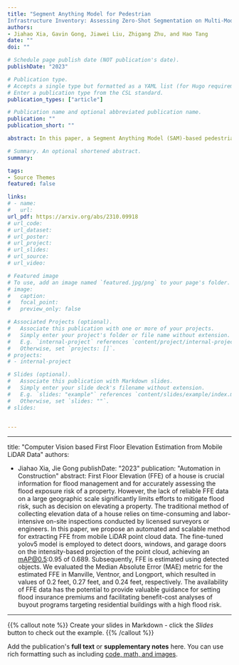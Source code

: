 ```yaml
---
title: "Segment Anything Model for Pedestrian
Infrastructure Inventory: Assessing Zero-Shot Segmentation on Multi-Mode Geospatial Data"
authors:
- Jiahao Xia, Gavin Gong, Jiawei Liu, Zhigang Zhu, and Hao Tang
date: ""
doi: ""

# Schedule page publish date (NOT publication's date).
publishDate: "2023"

# Publication type.
# Accepts a single type but formatted as a YAML list (for Hugo requirements).
# Enter a publication type from the CSL standard.
publication_types: ["article"]

# Publication name and optional abbreviated publication name.
publication: ""
publication_short: ""

abstract: In this paper, a Segment Anything Model (SAM)-based pedestrian infrastructure segmentation workflow is designed and optimized, which is capable of efficiently processing multi-sourced geospatial data including LiDAR data and satellite imagery data. We used an expanded definition of pedestrian infrastructure inventory which goes beyond the traditional transportation elements to include street furniture objects often omitted from the traditional definition. Our contributions lie in producing the necessary knowledge to answer the following two questions. First, which data representation can facilitate zero-shot segmentation of infrastructure objects with SAM? Second, how well does the SAM-based method perform on segmenting pedestrian infrastructure objects? Our findings indicate that street view images generated from mobile LiDAR point cloud data, when paired along with satellite imagery data, can work efficiently with SAM to create a scalable pedestrian infrastructure inventory approach with immediate benefits to GIS professionals, city managers, transportation owners, and walkers, especially those with travel-limiting disabilities.

# Summary. An optional shortened abstract.
summary: 

tags:
- Source Themes
featured: false

links:
# - name:
#   url:
url_pdf: https://arxiv.org/abs/2310.09918
# url_code: 
# url_dataset:
# url_poster: 
# url_project:
# url_slides:
# url_source:
# url_video:

# Featured image
# To use, add an image named `featured.jpg/png` to your page's folder. 
# image:
#   caption:
#   focal_point:
#   preview_only: false

# Associated Projects (optional).
#   Associate this publication with one or more of your projects.
#   Simply enter your project's folder or file name without extension.
#   E.g. `internal-project` references `content/project/internal-project/index.md`.
#   Otherwise, set `projects: []`.
# projects:
# - internal-project

# Slides (optional).
#   Associate this publication with Markdown slides.
#   Simply enter your slide deck's filename without extension.
#   E.g. `slides: "example"` references `content/slides/example/index.md`.
#   Otherwise, set `slides: ""`.
# slides:


---
```


---
title: "Computer Vision based First Floor Elevation Estimation from Mobile LiDAR
Data"
authors:
- Jiahao Xia, Jie Gong
publishDate: "2023"
publication: "Automation in Construction"
abstract: First Floor Elevation (FFE) of a house is crucial information for flood management and for accurately assessing the flood exposure risk of a property. However, the lack of reliable FFE data on a large geographic scale significantly limits efforts to mitigate flood risk, such as decision on elevating a property. The traditional method of collecting elevation data of a house relies on time-consuming and labor-intensive on-site inspections conducted by licensed surveyors or engineers. In this paper, we propose an automated and scalable method for extracting FFE from mobile LiDAR point cloud data. The fine-tuned yolov5 model is employed to detect doors, windows, and garage doors on the intensity-based projection of the point cloud, achieving an mAP@0.5:0.95 of 0.689. Subsequently, FFE is estimated using detected objects. We evaluated the Median Absolute Error (MAE) metric for the estimated FFE in Manville, Ventnor, and Longport, which resulted in values of 0.2 feet, 0.27 feet, and 0.24 feet, respectively. The availability of FFE data has the potential to provide valuable guidance for setting flood insurance premiums and facilitating benefit-cost analyses of buyout programs targeting residential buildings with a high flood risk.
---

{{% callout note %}}
Create your slides in Markdown - click the *Slides* button to check out the example.
{{% /callout %}}

Add the publication's **full text** or **supplementary notes** here. You can use rich formatting such as including [code, math, and images](https://wowchemy.com/docs/content/writing-markdown-latex/).
